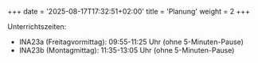 +++
date = '2025-08-17T17:32:51+02:00'
title = 'Planung'
weight = 2
+++

Unterrichtszeiten:

- INA23a (Freitagvormittag): 09:55-11:25 Uhr (ohne 5-Minuten-Pause)
- INA23b (Montagmittag): 11:35-13:05 Uhr (ohne 5-Minuten-Pause)

